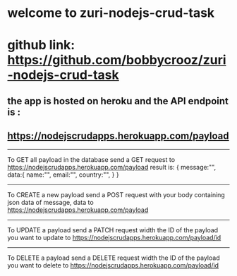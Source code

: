 # welcome to zuri-nodejs-crud-task
# github link: https://github.com/bobbycrooz/zuri-nodejs-crud-task

## the app is hosted on heroku and the API endpoint is :
## https://nodejscrudapps.herokuapp.com/payload
___
  To GET all payload in the database send a GET request to https://nodejscrudapps.herokuapp.com/payload
  result is: 
    {
     message:"",
     data:{
           name:"",
           email:"",
           country:"",
          }
    }
___

  To CREATE a new payload send a POST request with your body containing json data of message, data to https://nodejscrudapps.herokuapp.com/payload
___
  To UPDATE a payload send a PATCH request width the ID of the payload you want to update to https://nodejscrudapps.herokuapp.com/payload/id
___
  To DELETE a payload send a DELETE request width the ID of the payload you want to delete to https://nodejscrudapps.herokuapp.com/payload/id


